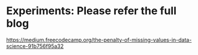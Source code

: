 # Experiments: Please refer the full blog
https://medium.freecodecamp.org/the-penalty-of-missing-values-in-data-science-91b756f95a32
